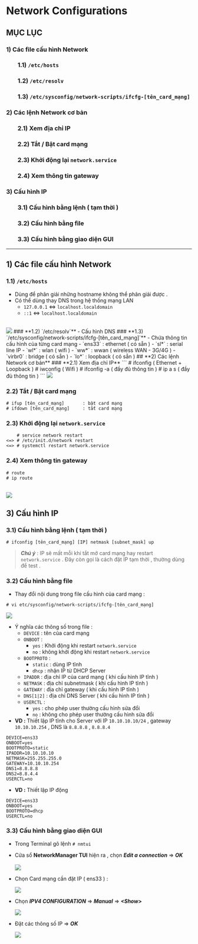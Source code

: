 # Network Configurations
## **MỤC LỤC**
### **1) Các file cấu hình Network**
### **&nbsp;&nbsp;&nbsp;&nbsp;&nbsp;&nbsp;&nbsp;&nbsp;1.1) `/etc/hosts`**
### **&nbsp;&nbsp;&nbsp;&nbsp;&nbsp;&nbsp;&nbsp;&nbsp;1.2) `/etc/resolv`** 
### **&nbsp;&nbsp;&nbsp;&nbsp;&nbsp;&nbsp;&nbsp;&nbsp;1.3) `/etc/sysconfig/network-scripts/ifcfg-[tên_card_mạng]`**
### **2) Các lệnh Network cơ bản**
### **&nbsp;&nbsp;&nbsp;&nbsp;&nbsp;&nbsp;&nbsp;&nbsp;2.1) Xem địa chỉ IP**
### **&nbsp;&nbsp;&nbsp;&nbsp;&nbsp;&nbsp;&nbsp;&nbsp;2.2) Tắt / Bật card mạng**
### **&nbsp;&nbsp;&nbsp;&nbsp;&nbsp;&nbsp;&nbsp;&nbsp;2.3) Khởi động lại `network.service`**
### **&nbsp;&nbsp;&nbsp;&nbsp;&nbsp;&nbsp;&nbsp;&nbsp;2.4) Xem thông tin gateway**
### **3) Cấu hình IP**
### **&nbsp;&nbsp;&nbsp;&nbsp;&nbsp;&nbsp;&nbsp;&nbsp;3.1) Cấu hình bằng lệnh ( tạm thời )**
### **&nbsp;&nbsp;&nbsp;&nbsp;&nbsp;&nbsp;&nbsp;&nbsp;3.2) Cấu hình bằng file**
### **&nbsp;&nbsp;&nbsp;&nbsp;&nbsp;&nbsp;&nbsp;&nbsp;3.3) Cấu hình bằng giao diện GUI**
-------
## **1) Các file cấu hình Network**
### **1.1) `/etc/hosts`**
- Dùng để phân giải những hostname không thể phân giải được .
- Có thể dùng thay DNS trong hệ thống mạng LAN
    - `127.0.0.1` <=> `localhost.localdomain`
    - `::1` <=> `localhost.localdomain`<br><br>
<img src=https://i.imgur.com/4Mg2DpV.png>
### **1.2) `/etc/resolv`**
- Cấu hình DNS
### **1.3) `/etc/sysconfig/network-scripts/ifcfg-[tên_card_mạng]`**
- Chứa thông tin cấu hình của từng card mạng
    - `ens33` : ethernet ( có sẵn )
    - `sl*` : serial line IP
    - `wl*` : wlan ( wifi )
    - `ww*` : wwan ( wireless WAN - 3G/4G )
    - `virbr0` : bridge ( có sẵn )
    - `lo*` : loopback ( có sẵn )
## **2) Các lệnh Network cơ bản**
### **2.1) Xem địa chỉ IP**
```
# ifconfig       ( Ethernet + Loopback )
# iwconfig       ( Wifi )
# ifconfig -a    ( đầy đủ thông tin )
# ip a s         ( đầy đủ thông tin )
```
<img src=https://i.imgur.com/Bkm0Crs.png>

### **2.2) Tắt / Bật card mạng**
```
# ifup [tên_card_mạng]       : bật card mạng
# ifdown [tên_card_mạng]     : tắt card mạng
```
### **2.3) Khởi động lại `network.service`**
```
    # service network restart
<=> # /etc/init.d/network restart
<=> # systemctl restart network.service
```
### **2.4) Xem thông tin gateway**
```
# route
# ip route
```
<br>
    <img src=https://i.imgur.com/WOSYkSb.png>

## **3) Cấu hình IP**
### **3.1) Cấu hình bằng lệnh ( tạm thời )**
```
# ifconfig [tên_card_mạng] [IP] netmask [subnet_mask] up
```
> ***Chú ý*** : IP sẽ mất mỗi khi tắt mở card mạng hay restart `network.service` . Đây còn gọi là cách đặt IP tạm thời , thường dùng để test .
### **3.2) Cấu hình bằng file**
- Thay đổi nội dung trong file cấu hình của card mạng :
```
# vi etc/sysconfig/network-scripts/ifcfg-[tên_card_mạng]
```
<img src=https://i.imgur.com/Rbr32T6.png>

- Ý nghĩa các thông số trong file :
    - `DEVICE` : tên của card mạng
    - `ONBOOT` :
        - `yes` : Khởi động khi restart `network.service`
        - `no` : không khởi động khi restart `network.service`
    - `BOOTPROTO` : 
        - `static` : dùng IP tĩnh
        - `dhcp` : nhận IP từ DHCP Server
    - `IPADDR` : địa chỉ IP của card mạng ( khi cấu hình IP tĩnh )
    - `NETMASK` : địa chỉ subnetmask ( khi cấu hình IP tĩnh )
    - `GATEWAY` : địa chỉ gateway ( khi cấu hình IP tĩnh )
    - `DNS[1|2]` : địa chỉ DNS Server ( khi cấu hình IP tĩnh )
    - `USERCTL` :
        - `yes` : cho phép user thường cấu hình sửa đổi
        - `no` : không cho phép user thường cấu hình sửa đổi
- **VD :** Thiết lập IP tĩnh cho Server với IP `10.10.10.10/24` , gateway `10.10.10.254` , DNS là `8.8.8.8` , `8.8.8.4`
```
DEVICE=ens33
ONBOOT=yes
BOOTPROTO=static
IPADDR=10.10.10.10
NETMASK=255.255.255.0
GATEWAY=10.10.10.254
DNS1=8.8.8.8
DNS2=8.8.4.4
USERCTL=no
```
- **VD :** Thiết lập IP động
```
DEVICE=ens33
ONBOOT=yes
BOOTPROTO=dhcp
USERCTL=no
```
### **3.3) Cấu hình bằng giao diện GUI**
- Trong Terminal gõ lệnh `# nmtui`
- Cửa sổ **NetworkManager TUI** hiện ra , chọn ***Edit a connection*** => ***OK***<br><br>
    <img src=https://i.imgur.com/DmkBT3j.png>

- Chọn Card mạng cần đặt IP ( ens33 ) :

    <img src=https://i.imgur.com/17eijW6.png>

- Chọn ***IPV4 CONFIGURATION*** => ***Manual*** => ***&lt;Show&gt;***

    <img src=https://i.imgur.com/RSVrpJd.png>

- Đặt các thông số IP => ***OK***

    <img src=https://i.imgur.com/rbU1tFV.png>